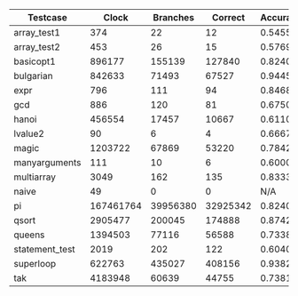 | Testcase       | Clock     | Branches | Correct  | Accuracy |
| -------------- | --------- | -------- | -------- | -------- |
| array_test1    | 374       | 22       | 12       | 0.5455   |
| array_test2    | 453       | 26       | 15       | 0.5769   |
| basicopt1      | 896177    | 155139   | 127840   | 0.8240   |
| bulgarian      | 842633    | 71493    | 67527    | 0.9445   |
| expr           | 796       | 111      | 94       | 0.8468   |
| gcd            | 886       | 120      | 81       | 0.6750   |
| hanoi          | 456554    | 17457    | 10667    | 0.6110   |
| lvalue2        | 90        | 6        | 4        | 0.6667   |
| magic          | 1203722   | 67869    | 53220    | 0.7842   |
| manyarguments  | 111       | 10       | 6        | 0.6000   |
| multiarray     | 3049      | 162      | 135      | 0.8333   |
| naive          | 49        | 0        | 0        | N/A      |
| pi             | 167461764 | 39956380 | 32925342 | 0.8240   |
| qsort          | 2905477   | 200045   | 174888   | 0.8742   |
| queens         | 1394503   | 77116    | 56588    | 0.7338   |
| statement_test | 2019      | 202      | 122      | 0.6040   |
| superloop      | 622763    | 435027   | 408156   | 0.9382   |
| tak            | 4183948   | 60639    | 44755    | 0.7381   |

